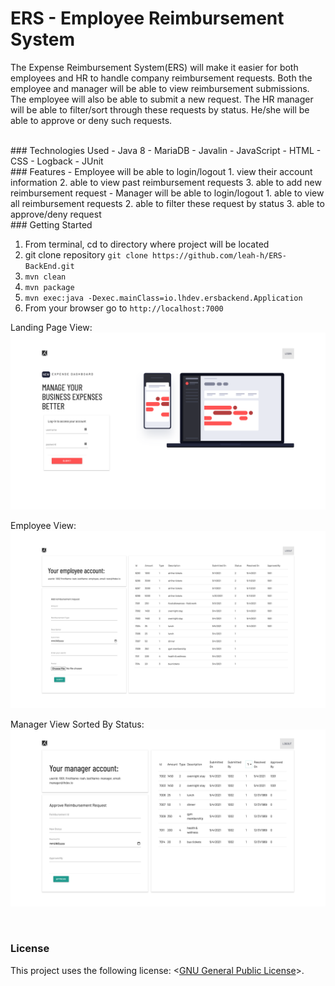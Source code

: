# ERS - Employee Reimbursement System

The Expense Reimbursement System(ERS) will make it easier for both employees and HR to handle company reimbursement 
requests. Both the employee and manager will be able to view reimbursement submissions.
The employee will also be able to submit a new request. The HR manager will be able to filter/sort through 
these requests by status. He/she will be able to approve or deny such requests.

<br>
### Technologies Used
- Java 8
- MariaDB
- Javalin
- JavaScript
- HTML
- CSS
- Logback
- JUnit

<br>
### Features
- Employee will be able to login/logout
    1. view their account information 
    2. able to view past reimbursement requests
    3. able to add new reimbursement request
- Manager will be able to login/logout
    1. able to view all reimbursement requests
    2. able to filter these request by status
    3. able to approve/deny request
  
<br>  
### Getting Started

1. From terminal, cd to directory where project will be located
2. git clone repository
``git clone https://github.com/leah-h/ERS-BackEnd.git``
3. ``mvn clean``   
4. ``mvn package``
5. ``mvn exec:java -Dexec.mainClass=io.lhdev.ersbackend.Application``
6. From your browser go to ``http://localhost:7000``

Landing Page View:
![ERS Landing Page](src/main/resources/static/images/ERS_landing.png)

Employee View:
![ERS_Employee_Page](src/main/resources/static/images/ERS_employee_view.png)

Manager View Sorted By Status: 
![ERS_Manager_Page](src/main/resources/static/images/ERS_mgr_sorted1.png)

<br>

### License
This project uses the following license: <[GNU General Public License](LICENSE)>.

